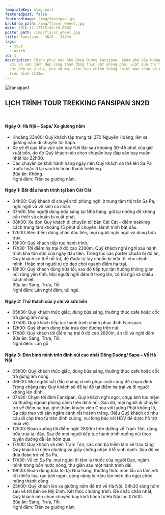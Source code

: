 ```yaml
---
templateKey: blog-post
featuredpost: false
featuredimage: /img/fansipan.jpg
backdrop_path: /img/flavor_wheel.jpg
date: 2016-12-17T15:04:10.000Z
poster_path: /img/flavor_wheel.jpg
title: Fansipan - 3N2Đ - 3143m
tags:
  - tour
  - north
id: 1
description: Chinh phục nóc nhà Đông Dương Fansipan, khám phá dãy Hoàng Liên Sơn
  với vô vàn cảnh đẹp cùng thảm động thực vật phong phú, vượt qua thử thách của
  sức bền và ý chí, phá vỡ mọi giới hạn chiến thắng chính bản thân và ghi dấu
  trên đỉnh 3143m.
---
```

![fansipan1](/img/fansipan2.jpg)

## LỊCH TRÌNH TOUR TREKKING FANSIPAN 3N2Đ
<br>

#### Ngày 0: Hà Nội – Sapa/ Xe giường nằm
- Khoảng 23h00: Quý khách tập trung tại 270 Nguyễn Hoàng, lên xe giường nằm di chuyển tới Sapa.
- Xe sẽ đi qua khu vực sân bay Nội Bài sau khoảng 30-45 phút của giờ xuất bến, do đó Quý khách nên chọn chuyến bay đáp sân bay muộn nhất lúc 22h30.
- Các chuyến xe khởi hành hàng ngày nên Quý khách có thể lên Sa Pa trước hoặc ở lại sau khi hoàn thành trekking.
<br>Bữa ăn: Không.
<br>Nghỉ đêm: Trên xe giường nằm.

#### Ngày 1: Bắt đầu hành trình tại bản Cát Cát
- 04h00: Quý khách di chuyển tới phòng nghỉ ở trung tâm thị trấn Sa Pa, nghỉ ngơi và vệ sinh cá nhân.
- 07h00: Mọi người dùng bữa sáng tại Nhà hàng, gửi lại những đồ không cần thiết và chuẩn bị xuất phát.
- 08h00: Xe đón Quý khách di chuyển tới bản Cát Cát - điểm trekking cách trung tâm khoảng 15 phút di chuyển. Hành trình bắt đầu.
- 12h00: Đến điểm dừng chân đầu tiên, mọi người nghỉ ngơi và dùng bữa trưa.
- 13h00: Quý khách tiếp tục hành trình.
- 17h30: Tới điểm hạ trại ở độ cao 2300m, Quý khách nghỉ ngơi sau hành trình khá tốn sức của ngày đầu tiên. Trong lúc các porter chuẩn bị đồ ăn, Quý khách có thể hỗ trợ, để được tự tay chuẩn bị bữa tối cho chính mình. Hoặc mọi người tự do dạo chơi quanh điểm hạ trại.
- 18h30: Quý khách dùng bữa tối, sau đó tiếp tục tận hưởng không gian núi rừng yên tĩnh. Mọi người nghỉ đêm ở trong lán, có túi ngủ và chiếu cách nhiệt.
<br>Bữa ăn: Sáng, Trưa, Tối.
<br>Nghỉ đêm: Lán nghỉ đêm, túi ngủ.

#### Ngày 2: Thử thách của ý chí và sức bền
- 05h30: Quý khách thức giấc, dùng bữa sáng, thưởng thức cafe hoặc cốc trà gừng ấm nóng.
- 07h00: Quý khách tiếp tục hành trình chinh phục đỉnh Fansipan.
- 12h00: Quý khách dùng bữa trưa dọc đường trên núi.
- 17h00: Quý khách tới điểm hạ trại ở độ cao 2800m, ăn tối và nghỉ đêm.
<br>Bữa ăn: Sáng, Trưa, Tối.
<br>Nghỉ đêm: Lán gỗ.

#### Ngày 3: Đón bình minh trên đỉnh núi cao nhất Đông Dương/ Sapa – Về Hà Nội
- 05h00: Quý khách thức giấc, dùng bữa sáng, thưởng thức cafe hoặc cốc trà gừng ấm nóng.
- 06h00: Mọi người bắt đầu chặng chinh phục cuối cùng để chạm đỉnh. Trong chặng này Quý khách sẽ để lại đồ tại điểm hạ trại và đi người không lên đỉnh.
- 07h30: Chạm tới đỉnh Fansipan, Quý khách nghỉ ngơi, chụp ảnh lưu niệm và thưởng ngoạn phong cảnh trên đỉnh núi.
Sau đó, mọi người di chuyển trở về điểm hạ trại, ghé thăm khuôn viên Chùa với tượng Phật khổng lồ, Ga cáp treo với sân ngắm cảnh rất hoành tráng.
(Nếu Quý khách có nhu cầu đi cáp treo từ trên đỉnh xuống, vui lòng báo với HDV để được hỗ trợ mua vé).
- 12h00: Đoàn xuống tới điểm nghỉ 2800m trên đường về Trạm Tôn, dùng bữa trưa tại đây. Sau đó mọi người tiếp tục hành trình xuống núi theo tuyến đường đã lên hôm qua.
- 17h00: Quý khách về đến Trạm Tôn, các cán bộ kiểm lâm sẽ trao tặng Quý khách kỉ niệm chương và giấy chứng nhận ở lễ vinh danh. Sau đó xe đưa đoàn trở về Sa Pa.
- 17h30: Về tới Sa Pa, mọi người đi tắm lá thuốc của người Dao, ngâm mình trong bồn nước nóng, thư giãn sau một hành trình dài.
- 19h00: Đoàn dùng bữa tối tại Nhà hàng, thưởng thức món lẩu cá tầm với rất nhiều loại rau tươi ngon, cùng nâng ly rượu táo mèo dịu ngọt chúc mừng thành công.
- 23h00: Quý khách lên xe giường nằm để trở về Hà Nội.
04h30 sáng hôm sau về tới bến xe Mỹ Đình. Kết thúc chương trình.
Để chắc chắn nhất, Quý khách nên chọn chuyến bay khởi hành từ Hà Nội lúc 07h00.
<br>Bữa ăn: Sáng, Trưa, Tối.
<br>Nghỉ đêm: Trên xe giường nằm